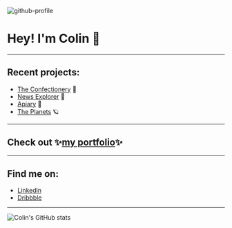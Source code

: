 ![github-profile](https://user-images.githubusercontent.com/77926563/147447198-89c58801-ea0c-4d25-a0bf-fd97cfc7fcad.png)


# Hey! I'm Colin 👋

---

## Recent projects:
 - [The Confectionery](https://theconfectionery.tv/) 🍬
 - [News Explorer](https://github.com/cjmaret/news-explorer-frontend) 📰
 - [Apiary](https://github.com/cjmaret/apiary) 🐝
 - [The Planets](https://github.com/cjmaret/planets-fact-site-react) 🪐

---

## Check out ✨[my portfolio](https://colinmaretsky.com)✨

---

## Find me on:
 - [Linkedin](https://www.linkedin.com/in/colin-maretsky/)
- [Dribbble](https://dribbble.com/cjmaret)

---

![Colin's GitHub stats](https://github-readme-stats.vercel.app/api?username=cjmaret&show_icons=true&hide=stars)
